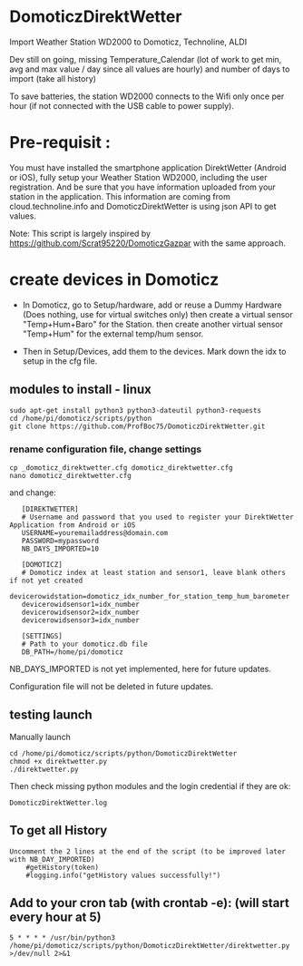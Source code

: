 # DomoticzDirektWetter
  Import Weather Station WD2000 to Domoticz, Technoline, ALDI 

  Dev still on going, missing Temperature_Calendar (lot of work to get min, avg and max value / day since all values are hourly)  and number of days to import (take all history)
  
  To save batteries, the station WD2000 connects to the Wifi only once per hour (if not connected with the USB cable to power supply).

# Pre-requisit : 

  You must have installed the smartphone application DirektWetter (Android or iOS), fully setup your Weather Station WD2000, including the user registration.
  And be sure that you have information uploaded from your station in the application.
  This information are coming from cloud.technoline.info and DomoticzDirektWetter is using json API to get values.

  Note: This script is largely inspired by https://github.com/Scrat95220/DomoticzGazpar with the same approach.

# create devices in Domoticz
- In Domoticz, go to Setup/hardware, add or reuse a Dummy Hardware (Does nothing, use for virtual switches only)
  then create a virtual sensor "Temp+Hum+Baro" for the Station.
  then create another virtual sensor "Temp+Hum" for the external temp/hum sensor.
  
- Then in Setup/Devices, add them to the devices. Mark down the idx to setup in the cfg file.

## modules to install - linux

    sudo apt-get install python3 python3-dateutil python3-requests
    cd /home/pi/domoticz/scripts/python
    git clone https://github.com/ProfBoc75/DomoticzDirektWetter.git

### rename configuration file, change settings

    cp _domoticz_direktwetter.cfg domoticz_direktwetter.cfg
    nano domoticz_direktwetter.cfg

and change:
```
   [DIREKTWETTER]
   # Username and password that you used to register your DirektWetter Application from Android or iOS
   USERNAME=youremailaddress@domain.com
   PASSWORD=mypassword
   NB_DAYS_IMPORTED=10

   [DOMOTICZ]
   # Domoticz index at least station and sensor1, leave blank others if not yet created
   devicerowidstation=domoticz_idx_number_for_station_temp_hum_barometer
   devicerowidsensor1=idx_number
   devicerowidsensor2=idx_number
   devicerowidsensor3=idx_number

   [SETTINGS]
   # Path to your domoticz.db file
   DB_PATH=/home/pi/domoticz
```   
NB_DAYS_IMPORTED is not yet implemented, here for future updates.

Configuration file will not be deleted in future updates.

## testing launch

Manually launch

    cd /home/pi/domoticz/scripts/python/DomoticzDirektWetter
    chmod +x direktwetter.py
    ./direktwetter.py

Then check missing python modules and the login credential if they are ok:

    DomoticzDirektWetter.log

## To get all History

    Uncomment the 2 lines at the end of the script (to be improved later with NB_DAY_IMPORTED)
        #getHistory(token)
        #logging.info("getHistory values successfully!")

## Add to your cron tab (with crontab -e): (will start every hour at 5)

    5 * * * * /usr/bin/python3 /home/pi/domoticz/scripts/python/DomoticzDirektWetter/direktwetter.py >/dev/null 2>&1
